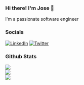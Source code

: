 ### Hi there! I'm Jose 👋
I'm a passionate software engineer

### Socials
[![LinkedIn](https://img.shields.io/badge/LinkedIn-%230077B5.svg?logo=linkedin&logoColor=white)](https://linkedin.com/in/josecsotomorales) [![Twitter](https://img.shields.io/badge/Twitter-%231DA1F2.svg?logo=Twitter&logoColor=white)](https://twitter.com/josecsmorales) 

### Github Stats
![](https://github-readme-stats.vercel.app/api?username=josecsotomorales&theme=swift&hide_border=false&include_all_commits=false&count_private=false)<br/>
![](https://github-readme-streak-stats.herokuapp.com/?user=josecsotomorales&theme=swift&hide_border=false)<br/>
![](https://github-readme-stats.vercel.app/api/top-langs/?username=josecsotomorales&theme=swift&hide_border=false&include_all_commits=false&count_private=false&layout=compact)
